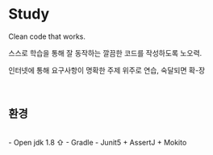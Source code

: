 # Study

Clean code that works.

스스로 학습을 통해 잘 동작하는 깔끔한 코드를 작성하도록 노오력.

인터넷에 통해 요구사항이 명확한 주제 위주로 연습, 숙달되면 확-장

<br>

## 환경
<br>
 - Open jdk 1.8 ⇧
 - Gradle
 - Junit5 + AssertJ + Mokito




